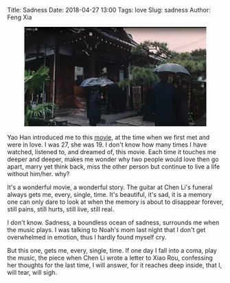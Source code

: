 Title: Sadness
Date: 2018-04-27 13:00
Tags: love
Slug: sadness
Author: Feng Xia

<figure class="col s12">
  <img src="images/xindong.png"/>
</figure>

Yao Han introduced me to this [movie][1], at the time when we first
met and were in love. I was 27, she was 19. I don't know how many
times I have watched, listened to, and dreamed of, this movie. Each
time it touches me deeper and deeper, makes me wonder why two people
would love then go apart, marry yet think back, miss the other person
but continue to live a life without him/her. why?

[1]: https://www.youtube.com/watch?v=OnoIxbIFU2A&t=10s

It's a wonderful movie, a wonderful story. The guitar at Chen Li's
funeral always gets me, every, single, time. It's beautiful, it's sad,
it is a memory one can only dare to look at when the memory is about
to disappear forever, still pains, still hurts, still live, still
real.

I don't know. Sadness, a boundless ocean of sadness, surrounds me
when the music plays. I was talking to Noah's mom last night that I
don't get overwhelmed in emotion, thus I hardly found myself cry.

But this one, gets me, every, single, time. If one day I fall
into a coma, play the music, the piece when Chen Li wrote a letter to
Xiao Rou, confessing her thoughts for the last time, I will answer,
for it reaches deep inside, that I, will tear, will sigh.


